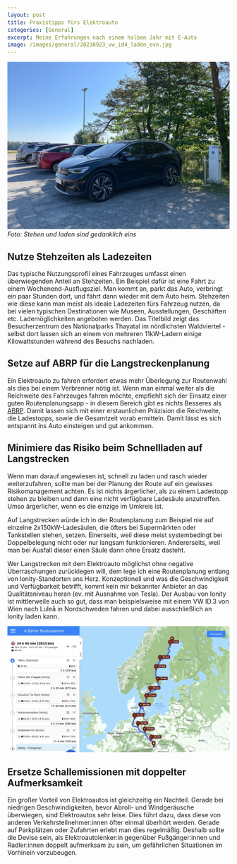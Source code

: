 ```yaml
---
layout: post
title: Praxistipps fürs Elektroauto
categories: [General]
excerpt: Meine Erfahrungen nach einem halben Jahr mit E-Auto 
image: /images/general/20230923_vw_id4_laden_evn.jpg
---
```


![Volkswagen ID.4 an einer 11kW EVN-Ladesäule](../images/general/20230923_vw_id4_laden_evn.jpg)
_Foto: Stehen und laden sind gedanklich eins_

## Nutze Stehzeiten als Ladezeiten
Das typische Nutzungsprofil eines Fahrzeuges umfasst einen überwiegenden Anteil an Stehzeiten. Ein Beispiel dafür ist eine Fahrt zu einem Wochenend-Ausflugsziel. Man kommt an, parkt das Auto, verbringt ein paar Stunden dort, und fährt dann wieder mit dem Auto heim. Stehzeiten wie diese kann man meist als ideale Ladezeiten fürs Fahrzeug nutzen, da bei vielen typischen Destinationen wie Museen, Ausstellungen, Geschäften etc. Lademöglichkeiten angeboten werden. Das Titelbild zeigt das Besucherzentrum des Nationalparks Thayatal im nördlichsten Waldviertel - selbst dort lassen sich an einem von mehreren 11kW-Ladern einige Kilowattstunden während des Besuchs nachladen. 


## Setze auf ABRP für die Langstreckenplanung
Ein Elektroauto zu fahren erfordert etwas mehr Überlegung zur Routenwahl als dies bei einem Verbrenner nötig ist. Wenn man einmal weiter als die Reichweite des Fahrzeuges fahren möchte, empfiehlt sich der Einsatz einer guten Routenplanungsapp - in diesem Bereich gibt es nichts Besseres als [ABRP](https://abetterrouteplanner.com/). Damit lassen sich mit einer erstaunlichen Präzision die Reichweite, die Ladestopps, sowie die Gesamtzeit vorab ermitteln. Damit lässt es sich entspannt ins Auto einsteigen und gut ankommen.


## Minimiere das Risiko beim Schnellladen auf Langstrecken
Wenn man darauf angewiesen ist, schnell zu laden und rasch wieder weiterzufahren, sollte man bei der Planung der Route auf ein gewisses Risikomanagement achten. Es ist nichts ärgerlicher, als zu einem Ladestopp stehen zu bleiben und dann eine nicht verfügbare Ladesäule anzutreffen. Umso ärgerlicher, wenn es die einzige im Umkreis ist.

Auf Langstrecken würde ich in der Routenplanung zum Beispiel nie auf einzelne 2x150kW-Ladesäulen, die öfters bei Supermärkten oder Tankstellen stehen, setzen. Einerseits, weil diese meist systembedingt bei Doppelbelegung nicht oder nur langsam funktionieren. Andererseits, weil man bei Ausfall dieser einen Säule dann ohne Ersatz dasteht.

Wer Langstrecken mit dem Elektroauto möglichst ohne negative Überraschungen zurücklegen will, dem lege ich eine Routenplanung entlang von Ionity-Standorten ans Herz. Konzeptionell und was die Geschwindigkeit und Verfügbarkeit betrifft, kommt kein mir bekannter Anbieter an das Qualitätsniveau heran (ev. mit Ausnahme von Tesla). Der Ausbau von Ionity ist mittlerweile auch so gut, dass man beispielsweise mit einem VW ID.3 von Wien nach Luleå in Nordschweden fahren und dabei ausschließlich an Ionity laden kann.

[![ABRP Routenplanung von Wien nach Luleå mit einem VW ID.3](../images/general/20230923_abrp_vienna_lulea.jpg)](https://abetterrouteplanner.com/?plan_uuid=666a2ac3-2e6d-4fb9-936c-abf7374ec6b0)

## Ersetze Schallemissionen mit doppelter Aufmerksamkeit 
Ein großer Vorteil von Elektroautos ist gleichzeitig ein Nachteil. Gerade bei niedrigen Geschwindigkeiten, bevor Abroll- und Windgeräusche überwiegen, sind Elektroautos sehr leise.
Dies führt dazu, dass diese von anderen Verkehrsteilnehmer:innen öfter einmal überhört werden. Gerade auf Parkplätzen oder Zufahrten erlebt man dies regelmäßig.
Deshalb sollte die Devise sein, als Elektroautolenker:in gegenüber Fußgänger:innen und Radler:innen doppelt aufmerksam zu sein, um gefährlichen Situationen im Vorhinein vorzubeugen.

